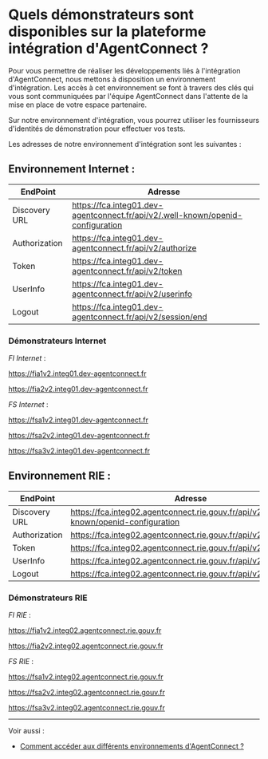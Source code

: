 
# Quels démonstrateurs sont disponibles sur la plateforme intégration d'AgentConnect ?

Pour vous permettre de réaliser les développements liés à l'intégration d'AgentConnect, nous mettons à disposition un environnement d'intégration. Les accès à cet environnement se font à travers des clés qui vous sont communiquées par l'équipe AgentConnect dans l'attente de la mise en place de votre espace partenaire. 

Sur notre environnement d'intégration, vous pourrez utiliser les fournisseurs d'identités de démonstration pour effectuer vos tests. 

Les adresses de notre environnement d'intégration sont les suivantes : 

## Environnement Internet : 

| EndPoint | Adresse |
| ------ | ------ |
| Discovery URL | https://fca.integ01.dev-agentconnect.fr/api/v2/.well-known/openid-configuration  | 
| Authorization | https://fca.integ01.dev-agentconnect.fr/api/v2/authorize |
| Token | https://fca.integ01.dev-agentconnect.fr/api/v2/token | 
| UserInfo | https://fca.integ01.dev-agentconnect.fr/api/v2/userinfo  | 
| Logout |  https://fca.integ01.dev-agentconnect.fr/api/v2/session/end  | 

### Démonstrateurs Internet

*FI Internet* :

https://fia1v2.integ01.dev-agentconnect.fr

https://fia2v2.integ01.dev-agentconnect.fr

*FS Internet* :

https://fsa1v2.integ01.dev-agentconnect.fr

https://fsa2v2.integ01.dev-agentconnect.fr

https://fsa3v2.integ01.dev-agentconnect.fr


## Environnement RIE : 

 EndPoint | Adresse |
| ------ | ------ |
| Discovery URL | https://fca.integ02.agentconnect.rie.gouv.fr/api/v2/.well-known/openid-configuration  | 
| Authorization | https://fca.integ02.agentconnect.rie.gouv.fr/api/v2/authorize |
| Token | https://fca.integ02.agentconnect.rie.gouv.fr/api/v2/token | 
| UserInfo | https://fca.integ02.agentconnect.rie.gouv.fr/api/v2/userinfo  | 
| Logout | https://fca.integ02.agentconnect.rie.gouv.fr/api/v2/session/end | 

### Démonstrateurs RIE

*FI RIE* :

https://fia1v2.integ02.agentconnect.rie.gouv.fr

https://fia2v2.integ02.agentconnect.rie.gouv.fr

 
*FS RIE* :

https://fsa1v2.integ02.agentconnect.rie.gouv.fr

https://fsa2v2.integ02.agentconnect.rie.gouv.fr

https://fsa3v2.integ02.agentconnect.rie.gouv.fr

---

Voir aussi : 
- [Comment accéder aux différents environnements d'AgentConnect ?](../technique_fca/technique_fca_env.md)